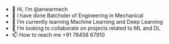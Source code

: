 - 👋 Hi, I’m @anwarmech
- 👀 I have done Batcholer of Engineering in Mechanical 
- 🌱 I’m currently learning Machine Learning and Deep Learning
- 💞️ I’m looking to collaborate on projects related to ML and DL
- 📫 How to reach me  +91 78458 67910

<!---
anwarmech/anwarmech is a ✨ special ✨ repository because its `README.md` (this file) appears on your GitHub profile.
You can click the Preview link to take a look at your changes.
--->
